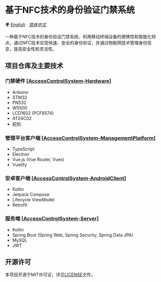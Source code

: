 ﻿# 基于NFC技术的身份验证门禁系统

🌍 *[English](README-EN.md) ∙ [简体中文](README.md)*

一种基于NFC技术的身份验证门禁系统，利用移动终端设备的便携性和智能化特点，通过NFC技术实现快速、安全的身份验证，并通过物联网技术管理身份信息，提高安全性和灵活性。

## 项目仓库及主要技术

### 门禁硬件 [[AccessControlSystem-Hardware](https://github.com/YukiIsait/AccessControlSystem-Hardware)]

- Arduino
- STM32
- PN532
- W5500
- LCD1602 (PCF8574)
- AT24C02
- 舵机

### 管理平台客户端 [[AccessControlSystem-ManagementPlatform](https://github.com/YukiIsait/AccessControlSystem-ManagementPlatform)]

- TypeScript
- Electron
- Vue.js (Vue Router, Vuex)
- Vuetify

### 安卓客户端 [[AccessControlSystem-AndroidClient](https://github.com/YukiIsait/AccessControlSystem-AndroidClient)]

- Kotlin
- Jetpack Compose
- Lifecycle ViewModel
- Retrofit

### 服务端 [[AccessControlSystem-Server](https://github.com/YukiIsait/AccessControlSystem-Server)]

- Kotlin
- Spring Boot (Spring Web, Spring Security, Spring Data JPA)
- MySQL
- JWT

## 开源许可

本项目开源于MIT许可证，详见[LICENSE](LICENSE.md)文件。
